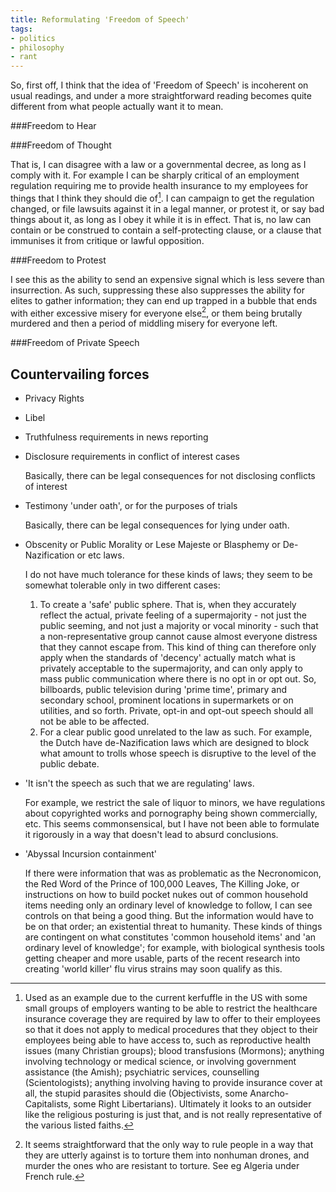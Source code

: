 ```yaml
---
title: Reformulating 'Freedom of Speech'
tags:
- politics
- philosophy
- rant
---
```


So, first off, I think that the idea of 'Freedom of Speech' is incoherent on usual readings, and under a more straightforward reading becomes quite different from what people actually want it to mean.

###Freedom to Hear



###Freedom of Thought

That is, I can disagree with a law or a governmental decree, as long as I comply with it. For example I can be sharply critical of an employment regulation requiring me to provide health insurance to my employees for things that I think they should die of[^1]. I can campaign to get the regulation changed, or file lawsuits against it in a legal manner, or protest it, or say bad things about it, as long as I obey it while it is in effect. That is, no law can contain or be construed to contain a self-protecting clause, or a clause that immunises it from critique or lawful opposition.

###Freedom to Protest

I see this as the ability to send an expensive signal which is less severe than insurrection. As such, suppressing these also suppresses the ability for elites to gather information; they can end up trapped in a bubble that ends with either excessive misery for everyone else[^2], or them being brutally murdered and then a period of middling misery for everyone left.

###Freedom of Private Speech

Countervailing forces
---------------------

- Privacy Rights
- Libel
- Truthfulness requirements in news reporting
- Disclosure requirements in conflict of interest cases

    Basically, there can be legal consequences for not disclosing conflicts of interest

- Testimony 'under oath', or for the purposes of trials

    Basically, there can be legal consequences for lying under oath.

- Obscenity or Public Morality or Lese Majeste or Blasphemy or De-Nazification or etc laws.

    I do not have much tolerance for these kinds of laws; they seem to be somewhat tolerable only in two different cases:
    1. To create a 'safe' public sphere. That is, when they accurately reflect the actual, private feeling of a supermajority - not just the public seeming, and not just a majority or vocal minority - such that a non-representative group cannot cause almost everyone distress that they cannot escape from. This kind of thing can therefore only apply when the standards of 'decency' actually match what is privately acceptable to the supermajority, and can only apply to mass public communication where there is no opt in or opt out. So, billboards, public television during 'prime time', primary and secondary school, prominent locations in supermarkets or on utilities, and so forth. Private, opt-in and opt-out speech should all not be able to be affected.
    2. For a clear public good unrelated to the law as such. For example, the Dutch have de-Nazification laws which are designed to block what amount to trolls whose speech is disruptive to the level of the public debate.

- 'It isn't the speech as such that we are regulating' laws.

    For example, we restrict the sale of liquor to minors, we have regulations about copyrighted works and pornography being shown commercially, etc. This seems commonsensical, but I have not been able to formulate it rigorously in a way that doesn't lead to absurd conclusions.

- 'Abyssal Incursion containment'

    If there were information that was as problematic as the Necronomicon, the Red Word of the Prince of 100,000 Leaves, The Killing Joke, or instructions on how to build pocket nukes out of common household items needing only an ordinary level of knowledge to follow, I can see controls on that being a good thing. But the information would have to be on that order; an existential threat to humanity. These kinds of things are contingent on what constitutes 'common household items' and 'an ordinary level of knowledge'; for example, with biological synthesis tools getting cheaper and more usable, parts of the recent research into creating 'world killer' flu virus strains may soon qualify as this.

[^1]: Used as an example due to the current kerfuffle in the US with some small groups of employers wanting to be able to restrict the healthcare insurance coverage they are required by law to offer to their employees so that it does not apply to medical procedures that they object to their employees being able to have access to, such as reproductive health issues (many Christian groups); blood transfusions (Mormons); anything involving technology or medical science, or involving government assistance (the Amish); psychiatric services, counselling (Scientologists); anything involving having to provide insurance cover at all, the stupid parasites should die (Objectivists, some Anarcho-Capitalists, some Right Libertarians). Ultimately it looks to an outsider like the religious posturing is just that, and is not really representative of the various listed faiths.
[^2]: It seems straightforward that the only way to rule people in a way that they are utterly against is to torture them into nonhuman drones, and murder the ones who are resistant to torture. See eg Algeria under French rule.
